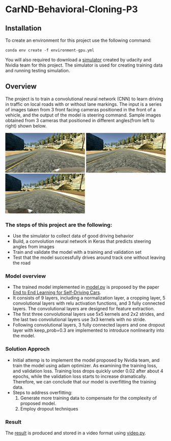 # CarND-Behavioral-Cloning-P3

## Installation
To create an environment for this project use the following command:
```
conda env create -f environment-gpu.yml
```
You will also required to download a [simulator](https://github.com/udacity/self-driving-car-sim) created by udacity and Nvidia team for this project. The simulator is used for creating training data and running testing simulation. 

## Overview 
The project is to train a convolutional neural network (CNN) to learn driving in traffic on local roads with or without lane markings. The input is a series of images taken from 3 front facing cameras positioned in the front of a vehicle, and the output of the model is steering command. Sample images obtained from 3 cameras that positioned in different angles(from left to right) shown below. 
<p float="left">
  <img src="https://github.com/lipeng2/CarND-BehavioralCloning-P3/blob/master/train_examples/left_2018_03_29_10_59_08_399.jpg" width="250" />
  <img src="https://github.com/lipeng2/CarND-BehavioralCloning-P3/blob/master/train_examples/center_2018_03_29_10_59_08_399.jpg" width="250" /> 
  <img src="https://github.com/lipeng2/CarND-BehavioralCloning-P3/blob/master/train_examples/right_2018_03_29_10_59_08_399.jpg" width="250" />
</p>

### The steps of this project are the following:
* Use the simulator to collect data of good driving behavior
* Build, a convolution neural network in Keras that predicts steering angles from images
* Train and validate the model with a training and validation set
* Test that the model successfully drives around track one without leaving the road

### Model overview
* The trained model implemented in [model.py](https://github.com/lipeng2/CarND-BehavioralCloning-P3/blob/master/model.py) is proposed by the paper [End to End Learning for Self-Driving Cars](https://images.nvidia.com/content/tegra/automotive/images/2016/solutions/pdf/end-to-end-dl-using-px.pdf). 
* It consists of 9 layers, including a normalization layer, a cropping layer, 5 convolutional layers with relu activation functions, and 3 fully connected layers. The convolutional layers are designed for feature extraction. 
* The first three convolutional layers use 5x5 kernels and 2x2 strides, and the last two convolutional layers use 3x3 kernels with no stride. 
* Following convolutional layers, 3 fully connected layers and one dropout layer with keep_prob=0.3 are implemented to introduce nonlinearity into the model. 

### Solution Approch
* Initial attemp is to implement the model proposed by Nvidia team, and train the model using adam optimizer. As examining the training loss, and validation loss. Training loss drops quickly under 0.02 after about 4 epochs, while the validation loss starts to increase dramatically. Therefore, we can conclude that our model is overfitting the training data.
* Steps to address overfitting:
  1. Generate more training data to compensate for the complexity of proposed model. 
  2. Employ dropout techniques
  
### Result
The [result](https://github.com/lipeng2/CarND-BehavioralCloning-P3/blob/master/run_track1.mp4) is produced and stored in a video format using [video.py](https://github.com/lipeng2/CarND-BehavioralCloning-P3/blob/master/video.py). 
